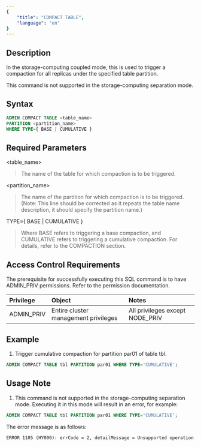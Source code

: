 ```yaml
---
{
    "title": "COMPACT TABLE",
    "language": "en"
}
---
```


## Description

In the storage-computing coupled mode, this is used to trigger a compaction for all replicas under the specified table partition.

This command is not supported in the storage-computing separation mode.

## Syntax

```sql
ADMIN COMPACT TABLE <table_name> 
PARTITION <partition_name> 
WHERE TYPE={ BASE | CUMULATIVE }
```

## Required Parameters

<table_name>

> The name of the table for which compaction is to be triggered.

<partition_name>

> The name of the partition for which compaction is to be triggered. (Note: This line should be corrected as it repeats the table name description, it should specify the partition name.)

TYPE={ BASE | CUMULATIVE }

> Where BASE refers to triggering a base compaction, and CUMULATIVE refers to triggering a cumulative compaction. For details, refer to the COMPACTION section.

## Access Control Requirements

The prerequisite for successfully executing this SQL command is to have ADMIN_PRIV permissions. Refer to the permission documentation.

| Privilege  | Object                               | Notes                           |
| :--------- | :----------------------------------- | :------------------------------ |
| ADMIN_PRIV | Entire cluster management privileges | All privileges except NODE_PRIV |

## Example

1. Trigger cumulative compaction for partition par01 of table tbl.

  ```sql
  ADMIN COMPACT TABLE tbl PARTITION par01 WHERE TYPE='CUMULATIVE';
  ```

## Usage Note

1. This command is not supported in the storage-computing separation mode. Executing it in this mode will result in an error, for example:

  ```sql
  ADMIN COMPACT TABLE tbl PARTITION par01 WHERE TYPE='CUMULATIVE';
  ```

  The error message is as follows:

  ```Plain
  ERROR 1105 (HY000): errCode = 2, detailMessage = Unsupported operation
  ```